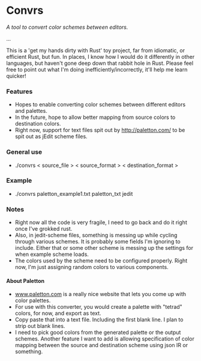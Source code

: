 # Convrs

*A tool to convert color schemes between editors.*

...

This is a 'get my hands dirty with Rust' toy project, far from idiomatic, or efficient Rust, but fun. In places, I know how I would do it differently in other languages, but haven't gone deep down that rabbit hole in Rust. Please feel free to point out what I'm doing inefficiently/incorrectly, it'll help me learn quicker!


### Features

- Hopes to enable converting color schemes between different editors and palettes.
- In the future, hope to allow better mapping from source colors to destination colors.
- Right now, support for text files spit out by http://paletton.com/ to be spit out as jEdit scheme files.


### General use

- ./convrs < source_file > < source_format > < destination_format >

### Example

- ./convrs paletton_example1.txt paletton_txt jedit

### Notes

- Right now all the code is very fragile, I need to go back and do it right once I've grokked rust.
- Also, in jedit-scheme files, something is messing up while cycling through various schemes. It is probably some fields
  I'm ignoring to include. Either that or some other scheme is messing up the settings for when example scheme loads.
- The colors used by the scheme need to be configured properly. Right now, I'm just assigning random colors to various components.

#### About Paletton

- www.paletton.com is a really nice website that lets you come up with color palettes.
- For use with this converter, you would create a palette with "tetrad" colors, for now, and export as text.
- Copy paste that into a text file. Including the first blank line. I plan to strip out blank lines.
- I need to pick good colors from the generated palette or the output schemes. Another feature I want to add is allowing specification of color mapping between the source and destination scheme using json IR or something.

